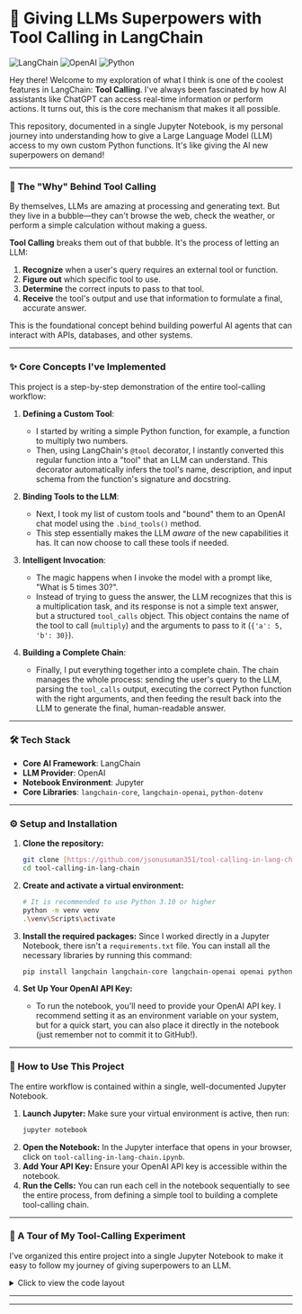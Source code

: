 # 🔧 Giving LLMs Superpowers with Tool Calling in LangChain

![LangChain](https://img.shields.io/badge/LangChain-0086CB?style=for-the-badge&logo=langchain) ![OpenAI](https://img.shields.io/badge/OpenAI-412991?style=for-the-badge&logo=openai) ![Python](https://img.shields.io/badge/Python-3.10-blue?style=for-the-badge&logo=python)

Hey there! Welcome to my exploration of what I think is one of the coolest features in LangChain: **Tool Calling**. I've always been fascinated by how AI assistants like ChatGPT can access real-time information or perform actions. It turns out, this is the core mechanism that makes it all possible.

This repository, documented in a single Jupyter Notebook, is my personal journey into understanding how to give a Large Language Model (LLM) access to my own custom Python functions. It's like giving the AI new superpowers on demand!

---

### 🤔 The "Why" Behind Tool Calling

By themselves, LLMs are amazing at processing and generating text. But they live in a bubble—they can't browse the web, check the weather, or perform a simple calculation without making a guess.

**Tool Calling** breaks them out of that bubble. It's the process of letting an LLM:
1.  **Recognize** when a user's query requires an external tool or function.
2.  **Figure out** which specific tool to use.
3.  **Determine** the correct inputs to pass to that tool.
4.  **Receive** the tool's output and use that information to formulate a final, accurate answer.

This is the foundational concept behind building powerful AI agents that can interact with APIs, databases, and other systems.

---

### ✨ Core Concepts I've Implemented

This project is a step-by-step demonstration of the entire tool-calling workflow:

1.  **Defining a Custom Tool**:
    -   I started by writing a simple Python function, for example, a function to multiply two numbers.
    -   Then, using LangChain's `@tool` decorator, I instantly converted this regular function into a "tool" that an LLM can understand. This decorator automatically infers the tool's name, description, and input schema from the function's signature and docstring.

2.  **Binding Tools to the LLM**:
    -   Next, I took my list of custom tools and "bound" them to an OpenAI chat model using the `.bind_tools()` method.
    -   This step essentially makes the LLM *aware* of the new capabilities it has. It can now choose to call these tools if needed.

3.  **Intelligent Invocation**:
    -   The magic happens when I invoke the model with a prompt like, "What is 5 times 30?".
    -   Instead of trying to guess the answer, the LLM recognizes that this is a multiplication task, and its response is not a simple text answer, but a structured `tool_calls` object. This object contains the name of the tool to call (`multiply`) and the arguments to pass to it (`{'a': 5, 'b': 30}`).

4.  **Building a Complete Chain**:
    -   Finally, I put everything together into a complete chain. The chain manages the whole process: sending the user's query to the LLM, parsing the `tool_calls` output, executing the correct Python function with the right arguments, and then feeding the result back into the LLM to generate the final, human-readable answer.

---

### 🛠️ Tech Stack

-   **Core AI Framework**: LangChain
-   **LLM Provider**: OpenAI
-   **Notebook Environment**: Jupyter
-   **Core Libraries**: `langchain-core`, `langchain-openai`, `python-dotenv`

---

### ⚙️ Setup and Installation

1.  **Clone the repository:**
    ```bash
    git clone [https://github.com/jsonusuman351/tool-calling-in-lang-chain.git](https://github.com/jsonusuman351/tool-calling-in-lang-chain.git)
    cd tool-calling-in-lang-chain
    ```

2.  **Create and activate a virtual environment:**
    ```bash
    # It is recommended to use Python 3.10 or higher
    python -m venv venv
    .\venv\Scripts\activate
    ```

3.  **Install the required packages:**
    Since I worked directly in a Jupyter Notebook, there isn't a `requirements.txt` file. You can install all the necessary libraries by running this command:
    ```bash
    pip install langchain langchain-core langchain-openai openai python-dotenv jupyter
    ```

4.  **Set Up Your OpenAI API Key:**
    -   To run the notebook, you'll need to provide your OpenAI API key. I recommend setting it as an environment variable on your system, but for a quick start, you can also place it directly in the notebook (just remember not to commit it to GitHub!).

---

### 🚀 How to Use This Project

The entire workflow is contained within a single, well-documented Jupyter Notebook.

1.  **Launch Jupyter:**
    Make sure your virtual environment is active, then run:
    ```bash
    jupyter notebook
    ```
2.  **Open the Notebook:**
    In the Jupyter interface that opens in your browser, click on `tool-calling-in-lang-chain.ipynb`.
3.  **Add Your API Key:**
    Ensure your OpenAI API key is accessible within the notebook.
4.  **Run the Cells:**
    You can run each cell in the notebook sequentially to see the entire process, from defining a simple tool to building a complete tool-calling chain.

---

### 🔬 A Tour of My Tool-Calling Experiment

I've organized this entire project into a single Jupyter Notebook to make it easy to follow my journey of giving superpowers to an LLM.

<details>
<summary>Click to view the code layout</summary>

```
tool-calling-in-lang-chain/
│
└── tool-calling-in-lang-chain.ipynb    # The complete end-to-end workflow is in this single notebook
```
</details>

---

---
